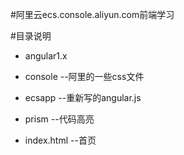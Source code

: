 #阿里云ecs.console.aliyun.com前端学习

#目录说明

* angular1.x

* console  --阿里的一些css文件

* ecsapp  --重新写的angular.js

* prism   --代码高亮

* index.html --首页